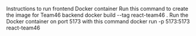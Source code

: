 Instructions to run frontend Docker container
Run this command to create the image for Team46 backend
docker build --tag react-team46 .
Run the Docker container on port 5173 with this command
docker run -p 5173:5173 react-team46
